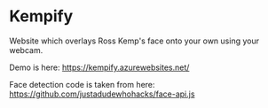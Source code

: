 # Kempify
Website which overlays Ross Kemp's face onto your own using your webcam.

Demo is here:
https://kempify.azurewebsites.net/

Face detection code is taken from here:
https://github.com/justadudewhohacks/face-api.js

